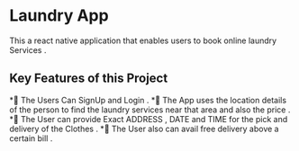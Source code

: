 # Laundry App 

This a react native application that enables users to book online laundry Services .

## Key Features of this Project 

*📌 The Users Can SignUp and Login .
*📌 The App uses the location details of the person to find the laundry services near that area and also the price .
*📌 The User  can provide Exact  ADDRESS , DATE and TIME for the pick and delivery of the Clothes .
*📌 The User also can avail free delivery above a certain bill .
